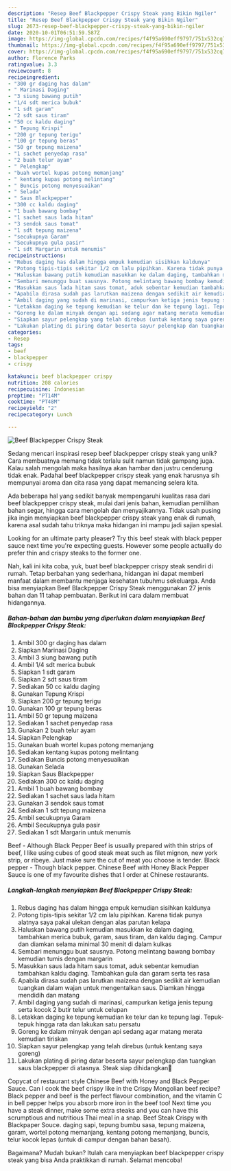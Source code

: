 ```yaml
---
description: "Resep Beef Blackpepper Crispy Steak yang Bikin Ngiler"
title: "Resep Beef Blackpepper Crispy Steak yang Bikin Ngiler"
slug: 2673-resep-beef-blackpepper-crispy-steak-yang-bikin-ngiler
date: 2020-10-01T06:51:59.587Z
image: https://img-global.cpcdn.com/recipes/f4f95a690eff9797/751x532cq70/beef-blackpepper-crispy-steak-foto-resep-utama.jpg
thumbnail: https://img-global.cpcdn.com/recipes/f4f95a690eff9797/751x532cq70/beef-blackpepper-crispy-steak-foto-resep-utama.jpg
cover: https://img-global.cpcdn.com/recipes/f4f95a690eff9797/751x532cq70/beef-blackpepper-crispy-steak-foto-resep-utama.jpg
author: Florence Parks
ratingvalue: 3.3
reviewcount: 8
recipeingredient:
- "300 gr daging has dalam"
- " Marinasi Daging"
- "3 siung bawang putih"
- "1/4 sdt merica bubuk"
- "1 sdt garam"
- "2 sdt saus tiram"
- "50 cc kaldu daging"
- " Tepung Krispi"
- "200 gr tepung terigu"
- "100 gr tepung beras"
- "50 gr tepung maizena"
- "1 sachet penyedap rasa"
- "2 buah telur ayam"
- " Pelengkap"
- "buah wortel kupas potong memanjang"
- " kentang kupas potong melintang"
- " Buncis potong menyesuaikan"
- " Selada"
- " Saus Blackpepper"
- "300 cc kaldu daging"
- "1 buah bawang bombay"
- "1 sachet saus lada hitam"
- "3 sendok saus tomat"
- "1 sdt tepung maizena"
- "secukupnya Garam"
- "Secukupnya gula pasir"
- "1 sdt Margarin untuk menumis"
recipeinstructions:
- "Rebus daging has dalam hingga empuk kemudian sisihkan kaldunya"
- "Potong tipis-tipis sekitar 1/2 cm lalu pipihkan. Karena tidak punya alatnya saya pakai ulekan dengan alas parutan kelapa"
- "Haluskan bawang putih kemudian masukkan ke dalam daging, tambahkan merica bubuk, garam, saus tiram, dan kaldu daging. Campur dan diamkan selama minimal 30 menit di dalam kulkas"
- "Sembari menunggu buat sausnya. Potong melintang bawang bombay kemudian tumis dengan margarin"
- "Masukkan saus lada hitam saus tomat, aduk sebentar kemudian tambahkan kaldu daging. Tambahkan gula dan garam serta tes rasa"
- "Apabila dirasa sudah pas larutkan maizena dengan sedikit air kemudian tuangkan dalam wajan untuk mengentalkan saus. Diamkan hingga mendidih dan matang"
- "Ambil daging yang sudah di marinasi, campurkan ketiga jenis tepung serta kocok 2 butir telur untuk celupan"
- "Letakkan daging ke tepung kemudian ke telur dan ke tepung lagi. Tepuk-tepuk hingga rata dan lakukan satu persatu"
- "Goreng ke dalam minyak dengan api sedang agar matang merata kemudian tiriskan"
- "Siapkan sayur pelengkap yang telah direbus (untuk kentang saya goreng)"
- "Lakukan plating di piring datar beserta sayur pelengkap dan tuangkan saus blackpepper di atasnya. Steak siap dihidangkan🥰"
categories:
- Resep
tags:
- beef
- blackpepper
- crispy

katakunci: beef blackpepper crispy 
nutrition: 208 calories
recipecuisine: Indonesian
preptime: "PT14M"
cooktime: "PT48M"
recipeyield: "2"
recipecategory: Lunch

---
```



![Beef Blackpepper Crispy Steak](https://img-global.cpcdn.com/recipes/f4f95a690eff9797/751x532cq70/beef-blackpepper-crispy-steak-foto-resep-utama.jpg)

Sedang mencari inspirasi resep beef blackpepper crispy steak yang unik? Cara membuatnya memang tidak terlalu sulit namun tidak gampang juga. Kalau salah mengolah maka hasilnya akan hambar dan justru cenderung tidak enak. Padahal beef blackpepper crispy steak yang enak harusnya sih mempunyai aroma dan cita rasa yang dapat memancing selera kita.

Ada beberapa hal yang sedikit banyak mempengaruhi kualitas rasa dari beef blackpepper crispy steak, mulai dari jenis bahan, kemudian pemilihan bahan segar, hingga cara mengolah dan menyajikannya. Tidak usah pusing jika ingin menyiapkan beef blackpepper crispy steak yang enak di rumah, karena asal sudah tahu triknya maka hidangan ini mampu jadi sajian spesial.

Looking for an ultimate party pleaser? Try this beef steak with black pepper sauce next time you&#39;re expecting guests. However some people actually do prefer thin and crispy steaks to the former one.


Nah, kali ini kita coba, yuk, buat beef blackpepper crispy steak sendiri di rumah. Tetap berbahan yang sederhana, hidangan ini dapat memberi manfaat dalam membantu menjaga kesehatan tubuhmu sekeluarga. Anda bisa menyiapkan Beef Blackpepper Crispy Steak menggunakan 27 jenis bahan dan 11 tahap pembuatan. Berikut ini cara dalam membuat hidangannya.

<!--inarticleads1-->

##### Bahan-bahan dan bumbu yang diperlukan dalam menyiapkan Beef Blackpepper Crispy Steak:

1. Ambil 300 gr daging has dalam
1. Siapkan  Marinasi Daging
1. Ambil 3 siung bawang putih
1. Ambil 1/4 sdt merica bubuk
1. Siapkan 1 sdt garam
1. Siapkan 2 sdt saus tiram
1. Sediakan 50 cc kaldu daging
1. Gunakan  Tepung Krispi
1. Siapkan 200 gr tepung terigu
1. Gunakan 100 gr tepung beras
1. Ambil 50 gr tepung maizena
1. Sediakan 1 sachet penyedap rasa
1. Gunakan 2 buah telur ayam
1. Siapkan  Pelengkap
1. Gunakan buah wortel kupas potong memanjang
1. Sediakan  kentang kupas potong melintang
1. Sediakan  Buncis potong menyesuaikan
1. Gunakan  Selada
1. Siapkan  Saus Blackpepper
1. Sediakan 300 cc kaldu daging
1. Ambil 1 buah bawang bombay
1. Sediakan 1 sachet saus lada hitam
1. Gunakan 3 sendok saus tomat
1. Sediakan 1 sdt tepung maizena
1. Ambil secukupnya Garam
1. Ambil Secukupnya gula pasir
1. Sediakan 1 sdt Margarin untuk menumis


Beef - Although Black Pepper Beef is usually prepared with thin strips of beef, I like using cubes of good steak meat such as filet mignon, new york strip, or ribeye. Just make sure the cut of meat you choose is tender. Black pepper - Though black pepper. Chinese Beef with Honey Black Pepper Sauce is one of my favourite dishes that I order at Chinese restaurants. 

<!--inarticleads2-->

##### Langkah-langkah menyiapkan Beef Blackpepper Crispy Steak:

1. Rebus daging has dalam hingga empuk kemudian sisihkan kaldunya
1. Potong tipis-tipis sekitar 1/2 cm lalu pipihkan. Karena tidak punya alatnya saya pakai ulekan dengan alas parutan kelapa
1. Haluskan bawang putih kemudian masukkan ke dalam daging, tambahkan merica bubuk, garam, saus tiram, dan kaldu daging. Campur dan diamkan selama minimal 30 menit di dalam kulkas
1. Sembari menunggu buat sausnya. Potong melintang bawang bombay kemudian tumis dengan margarin
1. Masukkan saus lada hitam saus tomat, aduk sebentar kemudian tambahkan kaldu daging. Tambahkan gula dan garam serta tes rasa
1. Apabila dirasa sudah pas larutkan maizena dengan sedikit air kemudian tuangkan dalam wajan untuk mengentalkan saus. Diamkan hingga mendidih dan matang
1. Ambil daging yang sudah di marinasi, campurkan ketiga jenis tepung serta kocok 2 butir telur untuk celupan
1. Letakkan daging ke tepung kemudian ke telur dan ke tepung lagi. Tepuk-tepuk hingga rata dan lakukan satu persatu
1. Goreng ke dalam minyak dengan api sedang agar matang merata kemudian tiriskan
1. Siapkan sayur pelengkap yang telah direbus (untuk kentang saya goreng)
1. Lakukan plating di piring datar beserta sayur pelengkap dan tuangkan saus blackpepper di atasnya. Steak siap dihidangkan🥰


Copycat of restaurant style Chinese Beef with Honey and Black Pepper Sauce. Can I cook the beef crispy like in the Crispy Mongolian beef recipe? Black pepper and beef is the perfect flavour combination, and the vitamin C in bell pepper helps you absorb more iron in the beef too! Next time you have a steak dinner, make some extra steaks and you can have this scrumptious and nutritious Thai meal in a snap. Beef Steak Crispy with Blackpaper Souce. daging sapi, tepung bumbu sasa, tepung maizena, garam, wortel potong memanjang, kentang potong memanjang, buncis, telur kocok lepas (untuk di campur dengan bahan basah). 

Bagaimana? Mudah bukan? Itulah cara menyiapkan beef blackpepper crispy steak yang bisa Anda praktikkan di rumah. Selamat mencoba!
